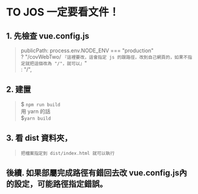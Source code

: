 # TO JOS 一定要看文件！

## 1. 先檢查 vue.config.js

> publicPath: process.env.NODE_ENV === "production"  
        ? "/covWebTwo/ `『這裡要改，這會指定 js 的跟路徑，改到自己網頁的，如果不指定就把這個改為 "/"，就可以』`"  
        : "/",

## 2. 建置

> \$ `npm run build`  
>  用 yarn 的話  
> \$`yarn build`
## 3. 看 dist 資料夾，
> ``把檔案指定到 dist/index.html 就可以執行``
## 後續. 如果部屬完成路徑有錯回去改 vue.config.js內的設定，可能路徑指定錯誤。